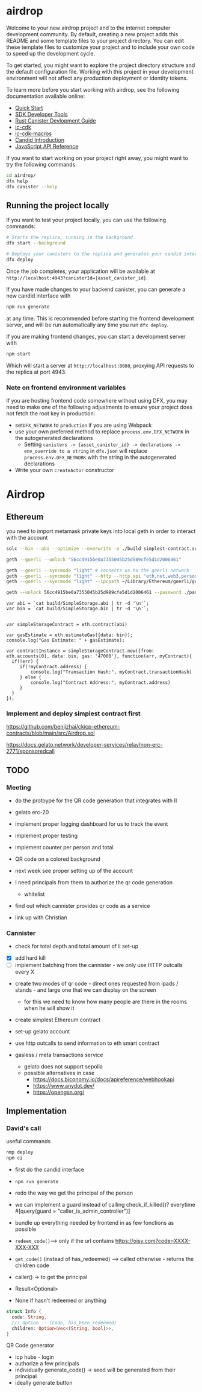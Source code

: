 # airdrop

Welcome to your new airdrop project and to the internet computer development community. By default, creating a new project adds this README and some template files to your project directory. You can edit these template files to customize your project and to include your own code to speed up the development cycle.

To get started, you might want to explore the project directory structure and the default configuration file. Working with this project in your development environment will not affect any production deployment or identity tokens.

To learn more before you start working with airdrop, see the following documentation available online:

- [Quick Start](https://internetcomputer.org/docs/quickstart/quickstart-intro)
- [SDK Developer Tools](https://internetcomputer.org/docs/developers-guide/sdk-guide)
- [Rust Canister Devlopment Guide](https://internetcomputer.org/docs/rust-guide/rust-intro)
- [ic-cdk](https://docs.rs/ic-cdk)
- [ic-cdk-macros](https://docs.rs/ic-cdk-macros)
- [Candid Introduction](https://internetcomputer.org/docs/candid-guide/candid-intro)
- [JavaScript API Reference](https://erxue-5aaaa-aaaab-qaagq-cai.raw.icp0.io)

If you want to start working on your project right away, you might want to try the following commands:

```bash
cd airdrop/
dfx help
dfx canister --help
```

## Running the project locally

If you want to test your project locally, you can use the following commands:

```bash
# Starts the replica, running in the background
dfx start --background

# Deploys your canisters to the replica and generates your candid interface
dfx deploy
```

Once the job completes, your application will be available at `http://localhost:4943?canisterId={asset_canister_id}`.

If you have made changes to your backend canister, you can generate a new candid interface with

```bash
npm run generate
```

at any time. This is recommended before starting the frontend development server, and will be run automatically any time you run `dfx deploy`.

If you are making frontend changes, you can start a development server with

```bash
npm start
```

Which will start a server at `http://localhost:8080`, proxying API requests to the replica at port 4943.

### Note on frontend environment variables

If you are hosting frontend code somewhere without using DFX, you may need to make one of the following adjustments to ensure your project does not fetch the root key in production:

- set`DFX_NETWORK` to `production` if you are using Webpack
- use your own preferred method to replace `process.env.DFX_NETWORK` in the autogenerated declarations
  - Setting `canisters -> {asset_canister_id} -> declarations -> env_override to a string` in `dfx.json` will replace `process.env.DFX_NETWORK` with the string in the autogenerated declarations
- Write your own `createActor` constructor

# Airdrop

## Ethereum

you need to import metamask private keys into local geth in order to interact with the account

```bash
solc --bin --abi --optimize --overwrite -o ./build simplest-contract.sol

geth --goerli --unlock "56cc4915be0a7355045b25d989cfe5d1d2006461"

geth --goerli --syncmode "light" # connects us to the goerli network
geth --goerli --syncmode "light" --http --http.api "eth,net,web3,personal"
geth --goerli --syncmode "light" --ipcpath ~/Library/Ethereum/goerli/geth.ipc --http --http.api "eth,net,web3,personal"

geth --unlock 56cc4915be0a7355045b25d989cfe5d1d2006461 --password ./password

```

```
var abi = `cat build/SimpleStorage.abi | tr -d '\n'`;
var bin = `cat build/SimpleStorage.bin | tr -d '\n'`;


var simpleStorageContract = eth.contract(abi)

var gasEstimate = eth.estimateGas({data: bin});
console.log("Gas Estimate: " + gasEstimate);

var contractInstance = simpleStorageContract.new({from: eth.accounts[0], data: bin, gas: '47000'}, function(err, myContract){
  if(!err) {
     if(!myContract.address) {
         console.log("Transaction Hash:", myContract.transactionHash)
     } else {
         console.log("Contract Address:", myContract.address)
     }
  }
});

```

### Implement and deploy simplest contract first

https://github.com/benjizhai/ckicp-ethereum-contracts/blob/main/src/Airdrop.sol

https://docs.gelato.network/developer-services/relay/non-erc-2771/sponsoredcall

## TODO

### Meeting

- do the protoype for the QR code generation that integrates with II
- gelato erc-20
- implement proper logging dashboard for us to track the event
- implement proper testing
- implement counter per person and total
- QR code on a colored background

- next week see proper setting up of the account
- I need principals from them to authorize the qr code generation

  - whitelist

- find out which cannister provides qr code as a service

- link up with Christian

### Cannister

- check for total depth and total amount of ii set-up
- [x] add hard kill
- [ ] implement batching from the cannister - we only use HTTP outcalls every X
- create two modes of qr code - direct ones requested from ipads / stands - and large one that we can display on the screen

  - for this we need to know how many people are there in the rooms when he will show it

- create simplest Ethereum contract
- set-up gelato account

- use http outcalls to send information to eth smart contract

- gasless / meta transactions service
  - gelato does not support sepolia
  - possible alternatives in case
    - https://docs.biconomy.io/docs/apireference/webhookapi
    - https://www.anydot.dev/
    - https://opengsn.org/

## Implementation

### David's call

useful commands

```bash
nmp deploy
npm ci
```

- first do the candid interface
- `npm run generate`

- redo the way we get the principal of the person
- we can implement a guard instead of calling check_if_killed()? everytime #[query(guard = "caller_is_admin_controller")]
- bundle up everything needed by frontend in as few fonctions as possible
- `redeem_code()`--> only if the url contains https://oisy.com?code=XXXX-XXX-XXX
- `get_code()` (instead of has_redeemed) --> called otherwise - returns the children code
- caller() -> to get the principal
- Result<Optional<Info>>
- None if hasn't redeemed or anything

```rust
struct Info {
  code: String,
  /// Option -- (Code, has_been_redeemed)
  children: Option<Vec<(String, bool)>>,
}
```

QR Code generator

- icp hubs - login
- authorize a few principals
- individually generate_code() -> seed will be generated from their principal
- ideally generate button
